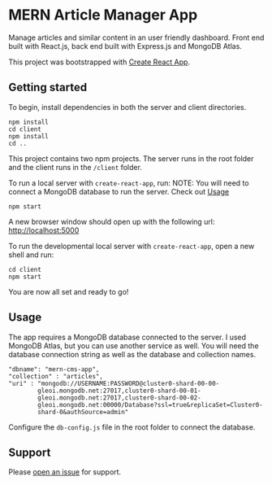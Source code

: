 
# MERN Article Manager App

Manage articles and similar content in an user friendly dashboard. Front end built with React.js, back end built with Express.js and MongoDB Atlas.

This project was bootstrapped with [Create React App](https://github.com/facebookincubator/create-react-app).


## Getting started

To begin, install dependencies in both the server and client directories.

```
npm install
cd client
npm install
cd ..
```
This project contains two npm projects. The server runs in the root folder and the client runs in the `/client` folder.

To run a local server with `create-react-app`, run:
NOTE: You will need to connect a MongoDB database to run the server. Check  out [Usage](#usage)
```
npm start
```

A new browser window should open up with the following url: [http://localhost:5000](http://localhost:5000)

To run the developmental local server with `create-react-app`, open a new shell and run:
```
cd client
npm start
```
You are now all set and ready to go!
## Usage

The app requires a MongoDB database connected to the server. I used MongoDB Atlas, but you can use another service as well. You will need the database connection string as well as the database and collection names.

```
"dbname": "mern-cms-app",
"collection" : "articles",
"uri" : "mongodb://USERNAME:PASSWORD@cluster0-shard-00-00-
		gleoi.mongodb.net:27017,cluster0-shard-00-01-
		gleoi.mongodb.net:27017,cluster0-shard-00-02-
		gleoi.mongodb.net:00000/Database?ssl=true&replicaSet=Cluster0-
		shard-0&authSource=admin"
```
Configure the `db-config.js` file in the root folder to connect the database.
## Support

Please [open an issue](https://github.com/rogerwangcs/MERN-Article-Manager/issues/new) for support.